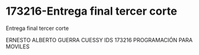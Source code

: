 # 173216-Entrega final tercer corte


Entrega final tercer corte

ERNESTO ALBERTO GUERRA CUESSY
IDS
173216
PROGRAMACIÓN PARA MOVILES
